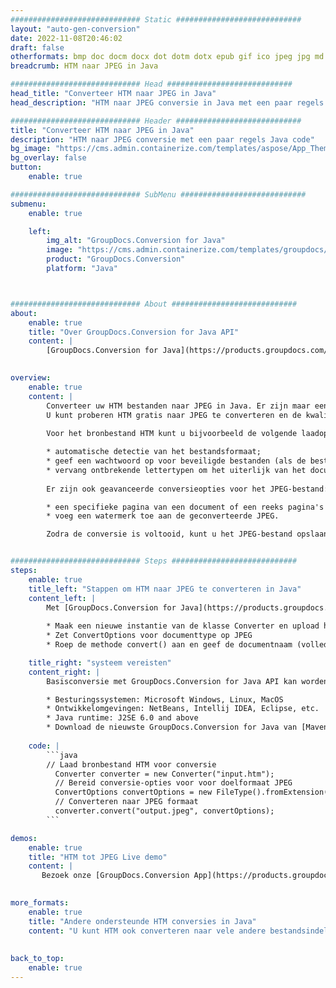 ```yaml
---
############################# Static ############################
layout: "auto-gen-conversion"
date: 2022-11-08T20:46:02
draft: false
otherformats: bmp doc docm docx dot dotm dotx epub gif ico jpeg jpg md odt ott pdf png psd rtf tex tif tiff txt xps
breadcrumb: HTM naar JPEG in Java

############################# Head ############################
head_title: "Converteer HTM naar JPEG in Java"
head_description: "HTM naar JPEG conversie in Java met een paar regels code. Converteer meer dan 160 bestandsindelingen met de GroupDocs-documentconversie-API voor Java"

############################# Header ############################
title: "Converteer HTM naar JPEG in Java"
description: "HTM naar JPEG conversie met een paar regels Java code"
bg_image: "https://cms.admin.containerize.com/templates/aspose/App_Themes/V3/images/bg/header1.png"
bg_overlay: false
button:
    enable: true

############################# SubMenu ############################
submenu:
    enable: true

    left:
        img_alt: "GroupDocs.Conversion for Java"
        image: "https://cms.admin.containerize.com/templates/groupdocs/images/product-logos/90x90-noborder/groupdocs-conversion-java.png"
        product: "GroupDocs.Conversion"
        platform: "Java"



############################# About ############################
about:
    enable: true
    title: "Over GroupDocs.Conversion for Java API"
    content: |
        [GroupDocs.Conversion for Java](https://products.groupdocs.com/conversion/java/) is een geavanceerde conversie-API voor bestandsindelingen voor het converteren tussen populaire afbeeldings- en documentindelingen zoals Microsoft Office, OpenDocument, PDF, HTML, e-mail, CAD. en nog veel meer met slechts een paar regels code. De native API detecteert automatisch de formaten van de originele documenten en biedt veel opties voor het aanpassen van de geconverteerde documenten. Naast de functie om informatie uit een document te extraheren, ondersteunt het standaard ook het cachen van de conversieresultaten naar de lokale schijf. Elk type cacheopslag kan echter worden ondersteund door de juiste interfaces te implementeren - Amazon S3, Dropbox, Google Drive, Windows Azure, Reddis of andere.
    

overview:
    enable: true
    content: |
        Converteer uw HTM bestanden naar JPEG in Java. Er zijn maar een paar regels Java code nodig op elk platform naar keuze, zoals Windows, Linux, macOS.
        U kunt proberen HTM gratis naar JPEG te converteren en de kwaliteit van de conversieresultaten te evalueren. Naast eenvoudige scripts voor bestandsconversie, kunt u meer geavanceerde opties proberen voor het laden van het HTM-bronbestand en het opslaan van de JPEG-uitvoer. 
        
        Voor het bronbestand HTM kunt u bijvoorbeeld de volgende laadopties gebruiken:

        * automatische detectie van het bestandsformaat;
        * geef een wachtwoord op voor beveiligde bestanden (als de bestandsindeling dit ondersteunt);
        * vervang ontbrekende lettertypen om het uiterlijk van het document te behouden.
        
        Er zijn ook geavanceerde conversieopties voor het JPEG-bestand:

        * een specifieke pagina van een document of een reeks pagina's converteren;
        * voeg een watermerk toe aan de geconverteerde JPEG.

        Zodra de conversie is voltooid, kunt u het JPEG-bestand opslaan in uw lokale bestandspad of in opslag van derden, zoals FTP, Amazon S3, Google Drive, Dropbox enz. Let op - om HTM te converteren tot JPEG, hoeft u geen extra software te installeren, zoals MS Office, Open Office, Adobe Acrobat Reader etc.


############################# Steps ############################
steps:
    enable: true
    title_left: "Stappen om HTM naar JPEG te converteren in Java"
    content_left: |
        Met [GroupDocs.Conversion for Java](https://products.groupdocs.com/conversion/java/) kunnen ontwikkelaars het HTM-bestand eenvoudig converteren naar JPEG met een paar regels code.
        
        * Maak een nieuwe instantie van de klasse Converter en upload het bestand HTM met het volledige pad
        * Zet ConvertOptions voor documenttype op JPEG
        * Roep de methode convert() aan en geef de documentnaam (volledig pad) en formaat (JPEG) door als parameter

    title_right: "systeem vereisten"
    content_right: |
        Basisconversie met GroupDocs.Conversion for Java API kan worden gedaan met slechts een paar regels code. Onze API's worden ondersteund op alle belangrijke platforms en besturingssystemen. Voordat u de onderstaande code uitvoert, moet u ervoor zorgen dat de volgende vereisten op uw systeem zijn geïnstalleerd.

        * Besturingssystemen: Microsoft Windows, Linux, MacOS
        * Ontwikkelomgevingen: NetBeans, Intellij IDEA, Eclipse, etc.
        * Java runtime: J2SE 6.0 and above
        * Download de nieuwste GroupDocs.Conversion for Java van [Maven](https://repository.groupdocs.com/webapp/#/artifacts/browse/tree/General/repo/com/groupdocs/groupdocs-conversion)
         
    code: |
        ```java    
        // Laad bronbestand HTM voor conversie
          Converter converter = new Converter("input.htm");
          // Bereid conversie-opties voor voor doelformaat JPEG
          ConvertOptions convertOptions = new FileType().fromExtension("jpeg").getConvertOptions();
          // Converteren naar JPEG formaat
          converter.convert("output.jpeg", convertOptions);
        ```

demos:
    enable: true
    title: "HTM tot JPEG Live demo"
    content: |
       Bezoek onze [GroupDocs.Conversion App](https://products.groupdocs.app/conversion/family) website en probeer HTM naar JPEG conversie nu. De gratis demo heeft de volgende voordelen:
          

more_formats:
    enable: true
    title: "Andere ondersteunde HTM conversies in Java"
    content: "U kunt HTM ook converteren naar vele andere bestandsindelingen. Zie de lijst hieronder."
       
       
back_to_top:
    enable: true
---
```

